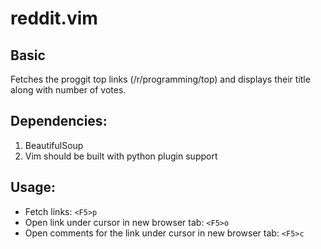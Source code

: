 reddit.vim
======

Basic
-----
Fetches the proggit top links (/r/programming/top) and displays their
title along with number of votes.

Dependencies:
-------------
1.   BeautifulSoup
2.   Vim should be built with python plugin support

Usage:
------
*   Fetch links: `<F5>p`
*   Open link under cursor in new browser tab: `<F5>o`
*   Open comments for the link under cursor in new browser tab: `<F5>c`
